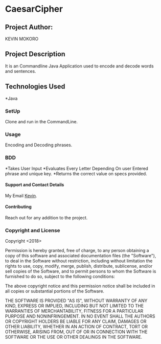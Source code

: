 # CaesarCipher

## Project Author:
KEVIN MOKORO

## Project Description
It is an Commandline Java Application used to encode and decode words and sentences.

## Technologies Used
*Java
### SetUp
Clone and run in the CommandLine.

### Usage
Encoding and Decoding phrases.

### BDD
*Takes User Input
*Evaluates Every Letter Depending On user Entered phrase and unique key.
*Returns the correct value on specs provided.

#### Support and Contact Details
My Email [Kevin](klosvoke1@gmail.com).

#### Contributing
Reach out for any addition to the project.

### Copyright and License
Copyright <2018>

Permission is hereby granted, free of charge, to any person obtaining a copy of this software and associated documentation files (the "Software"), to deal in the Software without restriction, including without limitation the rights to use, copy, modify, merge, publish, distribute, sublicense, and/or sell copies of the Software, and to permit persons to whom the Software is furnished to do so, subject to the following conditions:

The above copyright notice and this permission notice shall be included in all copies or substantial portions of the Software.

THE SOFTWARE IS PROVIDED "AS IS", WITHOUT WARRANTY OF ANY KIND, EXPRESS OR IMPLIED, INCLUDING BUT NOT LIMITED TO THE WARRANTIES OF MERCHANTABILITY, FITNESS FOR A PARTICULAR PURPOSE AND NONINFRINGEMENT. IN NO EVENT SHALL THE AUTHORS OR COPYRIGHT HOLDERS BE LIABLE FOR ANY CLAIM, DAMAGES OR OTHER LIABILITY, WHETHER IN AN ACTION OF CONTRACT, TORT OR OTHERWISE, ARISING FROM, OUT OF OR IN CONNECTION WITH THE SOFTWARE OR THE USE OR OTHER DEALINGS IN THE SOFTWARE.